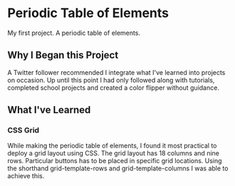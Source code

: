 # Periodic Table of Elements
 My first project. A periodic table of elements.

## Why I Began this Project
A Twitter follower recommended I integrate what I've learned into projects on occasion. Up until this point I had only followed along with tutorials, completed school projects and created a color flipper without guidance.

## What I've Learned

### CSS Grid
While making the periodic table of elements, I found it most practical to deploy a grid layout using CSS. The grid layout has 18 columns and nine rows. Particular buttons has to be placed in specific grid locations. Using the shorthand grid-template-rows and grid-template-columns I was able to achieve this.